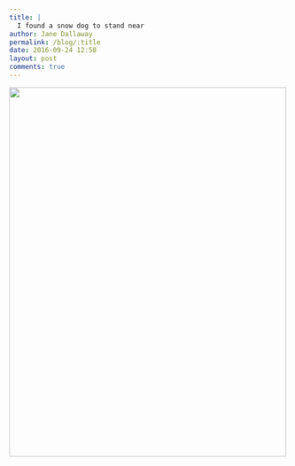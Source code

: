 ```yaml
---
title: |
  I found a snow dog to stand near
author: Jane Dallaway
permalink: /blog/:title
date: 2016-09-24 12:58
layout: post
comments: true
---
```


<div><a href="//static.skitters.dallaway.com/tp_IMG_2734.JPG"><img src="//static.skitters.dallaway.com/tp_thumb_IMG_2734.JPG" width="500" height="667"/></a></div>



  

      
